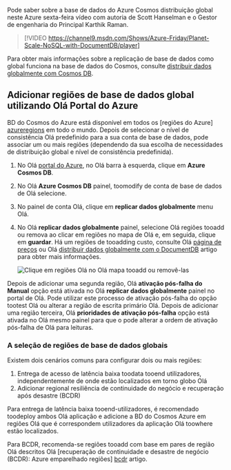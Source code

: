 
Pode saber sobre a base de dados do Azure Cosmos distribuição global neste Azure sexta-feira vídeo com autoria de Scott Hanselman e o Gestor de engenharia do Principal Karthik Raman.

>[!VIDEO https://channel9.msdn.com/Shows/Azure-Friday/Planet-Scale-NoSQL-with-DocumentDB/player]  

Para obter mais informações sobre a replicação de base de dados como global funciona na base de dados do Cosmos, consulte [distribuir dados globalmente com Cosmos DB](../articles/documentdb/documentdb-distribute-data-globally.md).

## <a id="addregion"></a>Adicionar regiões de base de dados global utilizando Olá Portal do Azure
BD do Cosmos do Azure está disponível em todos os [regiões do Azure] [ azureregions] em todo o mundo. Depois de selecionar o nível de consistência Olá predefinido para a sua conta de base de dados, pode associar um ou mais regiões (dependendo da sua escolha de necessidades de distribuição global e nível de consistência predefinida).

1. No Olá [portal do Azure](https://portal.azure.com/), no Olá barra à esquerda, clique em **Azure Cosmos DB**.
2. No Olá **Azure Cosmos DB** painel, toomodify de conta de base de dados de Olá selecione.
3. No painel de conta Olá, clique em **replicar dados globalmente** menu Olá.
4. No Olá **replicar dados globalmente** painel, selecione Olá regiões tooadd ou remova ao clicar em regiões no mapa de Olá e, em seguida, clique em **guardar**. Há um regiões de tooadding custo, consulte Olá [página de preços](https://azure.microsoft.com/pricing/details/documentdb/) ou Olá [distribuir dados globalmente com o DocumentDB](../articles/documentdb/documentdb-distribute-data-globally.md) artigo para obter mais informações.
   
    ![Clique em regiões Olá no Olá mapa tooadd ou removê-las][1]
    
Depois de adicionar uma segunda região, Olá **ativação pós-falha do Manual** opção está ativada no Olá **replicar dados globalmente** painel no portal de Olá. Pode utilizar este processo de ativação pós-falha do opção tootest Olá ou alterar a região de escrita primário Olá. Depois de adicionar uma região terceira, Olá **prioridades de ativação pós-falha** opção está ativada no Olá mesmo painel para que o pode alterar a ordem de ativação pós-falha de Olá para leituras.  

### <a name="selecting-global-database-regions"></a>A seleção de regiões de base de dados globais
Existem dois cenários comuns para configurar dois ou mais regiões:

1. Entrega de acesso de latência baixa toodata tooend utilizadores, independentemente de onde estão localizados em torno globo Olá
2. Adicionar regional resiliência de continuidade do negócio e recuperação após desastre (BCDR)

Para entrega de latência baixa tooend-utilizadores, é recomendado toodeploy ambos Olá aplicação e adicione a BD do Cosmos Azure em regiões Olá que é correspondem utilizadores da aplicação Olá toowhere estão localizados.

Para BCDR, recomenda-se regiões tooadd com base em pares de região Olá descritos Olá [recuperação de continuidade e desastre de negócio (BCDR): Azure emparelhado regiões] [ bcdr] artigo.

<!--

## <a id="selectwriteregion"></a>Select hello write region

While all regions associated with your Cosmos DB database account can serve reads (both, single item as well as multi-item paginated reads) and queries, only one region can actively receive hello write (insert, upsert, replace, delete) requests. tooset hello active write region, do hello following  


1. In hello **Azure Cosmos DB** blade, select hello database account toomodify.
2. In hello account blade, click **Replicate data globally** from hello menu.
3. In hello **Replicate data globally** blade, click **Manual Failover** from hello top bar.
    ![Change hello write region under Azure Cosmos DB Account > Replicate data globally > Manual Failover][2]
4. Select a read region toobecome hello new write region, click hello checkbox tooconfirm triggering a failover, and click OK
    ![Change hello write region by selecting a new region in list under Azure Cosmos DB Account > Replicate data globally > Manual Failover][3]

--->

<!--Image references-->
[1]: ./media/cosmos-db-tutorial-global-distribution-portal/azure-cosmos-db-add-region.png
[2]: ./media/cosmos-db-tutorial-global-distribution-portal/azure-cosmos-db-manual-failover-1.png
[3]: ./media/cosmos-db-tutorial-global-distribution-portal/azure-cosmos-db-manual-failover-2.png

<!--Reference style links - using these makes hello source content way more readable than using inline links-->
[bcdr]: https://azure.microsoft.com/documentation/articles/best-practices-availability-paired-regions/
[consistency]: ../articles/cosmos-db/consistency-levels.md
[azureregions]: https://azure.microsoft.com/regions/#services
[offers]: https://azure.microsoft.com/pricing/details/cosmos-db/
